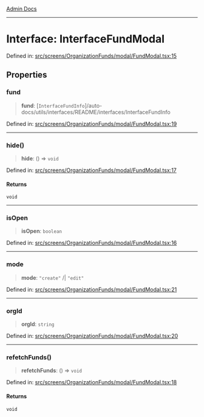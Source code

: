 [Admin Docs](/)

***

# Interface: InterfaceFundModal

Defined in: [src/screens/OrganizationFunds/modal/FundModal.tsx:15](https://github.com/PalisadoesFoundation/talawa-admin/blob/main/src/screens/OrganizationFunds/modal/FundModal.tsx#L15)

## Properties

### fund

> **fund**: [`InterfaceFundInfo`]/auto-docs/utils/interfaces/README/interfaces/InterfaceFundInfo

Defined in: [src/screens/OrganizationFunds/modal/FundModal.tsx:19](https://github.com/PalisadoesFoundation/talawa-admin/blob/main/src/screens/OrganizationFunds/modal/FundModal.tsx#L19)

***

### hide()

> **hide**: () => `void`

Defined in: [src/screens/OrganizationFunds/modal/FundModal.tsx:17](https://github.com/PalisadoesFoundation/talawa-admin/blob/main/src/screens/OrganizationFunds/modal/FundModal.tsx#L17)

#### Returns

`void`

***

### isOpen

> **isOpen**: `boolean`

Defined in: [src/screens/OrganizationFunds/modal/FundModal.tsx:16](https://github.com/PalisadoesFoundation/talawa-admin/blob/main/src/screens/OrganizationFunds/modal/FundModal.tsx#L16)

***

### mode

> **mode**: `"create"` /| `"edit"`

Defined in: [src/screens/OrganizationFunds/modal/FundModal.tsx:21](https://github.com/PalisadoesFoundation/talawa-admin/blob/main/src/screens/OrganizationFunds/modal/FundModal.tsx#L21)

***

### orgId

> **orgId**: `string`

Defined in: [src/screens/OrganizationFunds/modal/FundModal.tsx:20](https://github.com/PalisadoesFoundation/talawa-admin/blob/main/src/screens/OrganizationFunds/modal/FundModal.tsx#L20)

***

### refetchFunds()

> **refetchFunds**: () => `void`

Defined in: [src/screens/OrganizationFunds/modal/FundModal.tsx:18](https://github.com/PalisadoesFoundation/talawa-admin/blob/main/src/screens/OrganizationFunds/modal/FundModal.tsx#L18)

#### Returns

`void`
